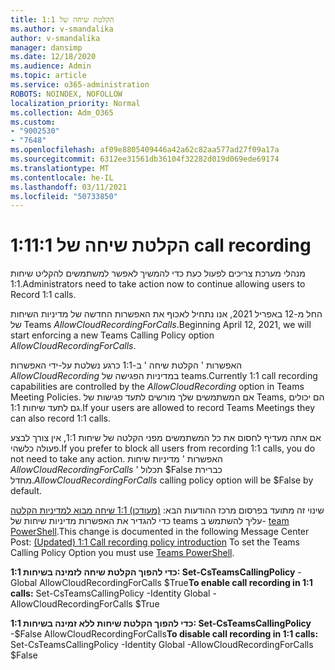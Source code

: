 ```yaml
---
title: הקלטת שיחה של 1:1
ms.author: v-smandalika
author: v-smandalika
manager: dansimp
ms.date: 12/18/2020
ms.audience: Admin
ms.topic: article
ms.service: o365-administration
ROBOTS: NOINDEX, NOFOLLOW
localization_priority: Normal
ms.collection: Adm_O365
ms.custom:
- "9002530"
- "7648"
ms.openlocfilehash: af09e8805409446a42a62c82aa577ad27f09a17a
ms.sourcegitcommit: 6312ee31561db36104f32282d019d069ede69174
ms.translationtype: MT
ms.contentlocale: he-IL
ms.lasthandoff: 03/11/2021
ms.locfileid: "50733850"
---
```

# <a name="11-call-recording"></a><span data-ttu-id="05ccd-102">הקלטת שיחה של 1:1</span><span class="sxs-lookup"><span data-stu-id="05ccd-102">1:1 call recording</span></span>

<span data-ttu-id="05ccd-103">מנהלי מערכת צריכים לפעול כעת כדי להמשיך לאפשר למשתמשים להקליט שיחות 1:1.</span><span class="sxs-lookup"><span data-stu-id="05ccd-103">Administrators need to take action now to continue allowing users to Record 1:1 calls.</span></span>
 
<span data-ttu-id="05ccd-104">החל מ-12 באפריל 2021, אנו נתחיל לאכוף את האפשרות החדשה של מדיניות השיחות של Teams *AllowCloudRecordingForCalls*.</span><span class="sxs-lookup"><span data-stu-id="05ccd-104">Beginning April 12, 2021, we will start enforcing a new Teams Calling Policy option *AllowCloudRecordingForCalls*.</span></span> 

<span data-ttu-id="05ccd-105">האפשרות ' הקלטת שיחה ' ב-1:1 כרגע נשלטת על-ידי האפשרות *AllowCloudRecording* במדיניות הפגישה של teams.</span><span class="sxs-lookup"><span data-stu-id="05ccd-105">Currently 1:1 call recording capabilities are controlled by the *AllowCloudRecording* option in Teams Meeting Policies.</span></span> <span data-ttu-id="05ccd-106">אם המשתמשים שלך מורשים לתעד פגישות של Teams, הם יכולים גם לתעד שיחות 1:1.</span><span class="sxs-lookup"><span data-stu-id="05ccd-106">If your users are allowed to record Teams Meetings they can also record 1:1 calls.</span></span>

<span data-ttu-id="05ccd-107">אם אתה מעדיף לחסום את כל המשתמשים מפני הקלטה של שיחות 1:1, אין צורך לבצע פעולה כלשהי.</span><span class="sxs-lookup"><span data-stu-id="05ccd-107">If you prefer to block all users from recording 1:1 calls, you do not need to take any action.</span></span> <span data-ttu-id="05ccd-108">האפשרות ' מדיניות שיחות *AllowCloudRecordingForCalls* ' תכלול $False כברירת מחדל.</span><span class="sxs-lookup"><span data-stu-id="05ccd-108">*AllowCloudRecordingForCalls* calling policy option will be $False by default.</span></span>

<span data-ttu-id="05ccd-109">שינוי זה מתועד בפרסום מרכז ההודעות הבא: [(מעודכן) 1:1 שיחה מבוא למדיניות הקלטה](https://portal.microsoft.com/Adminportal/Home?ref=MessageCenter/:/messages/MC238796) כדי להגדיר את האפשרות מדיניות שיחות של teams עליך להשתמש ב- [team PowerShell](https://docs.microsoft.com/microsoftteams/teams-powershell-install).</span><span class="sxs-lookup"><span data-stu-id="05ccd-109">This change is documented in the following Message Center Post: [(Updated) 1:1 Call recording policy introduction](https://portal.microsoft.com/Adminportal/Home?ref=MessageCenter/:/messages/MC238796) To set the Teams Calling Policy Option you must use [Teams PowerShell](https://docs.microsoft.com/microsoftteams/teams-powershell-install).</span></span>

<span data-ttu-id="05ccd-110">**כדי להפוך הקלטת שיחה לזמינה בשיחות 1:1: Set-CsTeamsCallingPolicy** -Global AllowCloudRecordingForCalls $True</span><span class="sxs-lookup"><span data-stu-id="05ccd-110">**To enable call recording in 1:1 calls:** Set-CsTeamsCallingPolicy -Identity Global -AllowCloudRecordingForCalls $True</span></span>

<span data-ttu-id="05ccd-111">**כדי להפוך הקלטת שיחות ללא זמינה בשיחות 1:1: Set-CsTeamsCallingPolicy** -$False AllowCloudRecordingForCalls</span><span class="sxs-lookup"><span data-stu-id="05ccd-111">**To disable call recording in 1:1 calls:** Set-CsTeamsCallingPolicy -Identity Global -AllowCloudRecordingForCalls $False</span></span>

